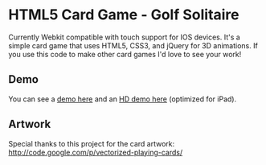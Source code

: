 HTML5 Card Game - Golf Solitaire
=====================
Currently Webkit compatible with touch support for IOS devices. 
It's a simple card game that uses HTML5, CSS3, and jQuery for 3D animations.
If you use this code to make other card games I'd love to see your work! 

Demo
------------------
You can see a <a href='http://demos.bitgeni.us/solitaire'>demo here</a>
and an <a href='http://demos.bitgeni.us/solitaire/hd.html'>HD demo here</a> (optimized for iPad).


Artwork
--------
Special thanks to this project for the card artwork: http://code.google.com/p/vectorized-playing-cards/
